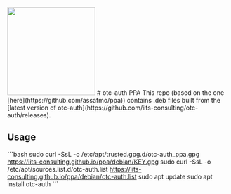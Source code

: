 <img src='https://iits-consulting.de/wp-content/uploads/2021/08/iits-logo-2021-red-square-xl.png' width=200> 
 # otc-auth PPA
This repo (based on the one [here](https://github.com/assafmo/ppa)) contains .deb files built from the [latest version of otc-auth](https://github.com/iits-consulting/otc-auth/releases).

 ## Usage 
 \`\`\`bash 
 sudo curl -SsL -o /etc/apt/trusted.gpg.d/otc-auth_ppa.gpg https://iits-consulting.github.io/ppa/debian/KEY.gpg 
 sudo curl -SsL -o /etc/apt/sources.list.d/otc-auth.list https://iits-consulting.github.io/ppa/debian/otc-auth.list 
 sudo apt update 
 sudo apt install otc-auth 
 \`\`\`
